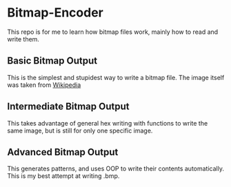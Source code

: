 # Bitmap-Encoder
This repo is for me to learn how bitmap files work, mainly how to read and write them.

## Basic Bitmap Output
This is the simplest and stupidest way to write a bitmap file. The image itself was taken from [Wikipedia](https://en.wikipedia.org/wiki/BMP_file_format)

## Intermediate Bitmap Output
This takes advantage of general hex writing with functions to write the same image, but is still for only one specific image.

## Advanced Bitmap Output
This generates patterns, and uses OOP to write their contents automatically. This is my best attempt at writing .bmp.
